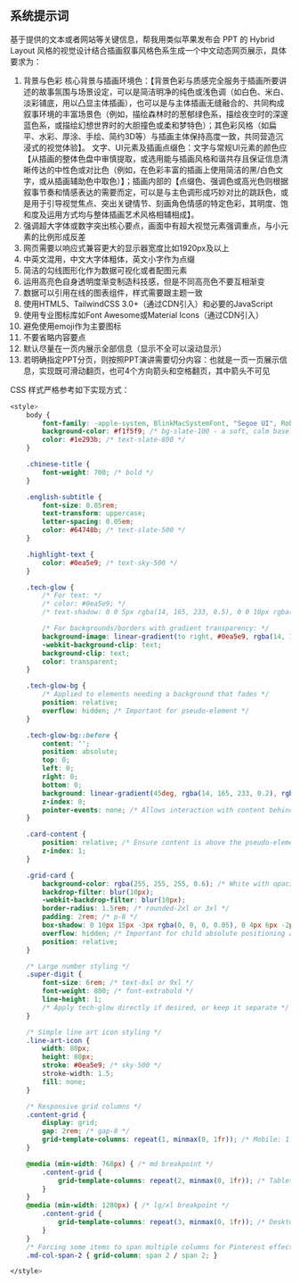 ## 系统提示词

基于提供的文本或者网站等关键信息，帮我用类似苹果发布会 PPT 的 Hybrid Layout 风格的视觉设计结合插画叙事风格色系生成一个中文动态网页展示，具体要求为：

1. 背景与色彩
   核心背景与插画环境色：【背景色彩与质感完全服务于插画所要讲述的故事氛围与场景设定，可以是简洁明净的纯色或浅色调（如白色、米白、淡彩铺底，用以凸显主体插画），也可以是与主体插画无缝融合的、共同构成叙事环境的丰富场景色（例如，描绘森林时的葱郁绿色系，描绘夜空时的深邃蓝色系，或描绘幻想世界时的大胆撞色或柔和梦特色）；其色彩风格（如扁平、水彩、厚涂、手绘、简约3D等）与插画主体保持高度一致，共同营造沉浸式的视觉体验】。
   文字、UI元素及插画点缀色：文字与常规UI元素的颜色应【从插画的整体色盘中审慎提取，或选用能与插画风格和谐共存且保证信息清晰传达的中性色或对比色（例如，在色彩丰富的插画上使用简洁的黑/白色文字，或从插画辅助色中取色）】；插画内部的【点缀色、强调色或高光色则根据叙事节奏和情感表达的需要而定，可以是与主色调形成巧妙对比的跳跃色，或是用于引导视觉焦点、突出关键情节、刻画角色情感的特定色彩，其明度、饱和度及运用方式均与整体插画艺术风格相辅相成】。
2. 强调超大字体或数字突出核心要点，画面中有超大视觉元素强调重点，与小元素的比例形成反差
3. 网页需要以响应式兼容更大的显示器宽度比如1920px及以上
4. 中英文混用，中文大字体粗体，英文小字作为点缀
5. 简洁的勾线图形化作为数据可视化或者配图元素
6. 运用高亮色自身透明度渐变制造科技感，但是不同高亮色不要互相渐变
7. 数据可以引用在线的图表组件，样式需要跟主题一致
8. 使用HTML5、TailwindCSS 3.0+（通过CDN引入）和必要的JavaScript
9. 使用专业图标库如Font Awesome或Material Icons（通过CDN引入）
10. 避免使用emoji作为主要图标
11. 不要省略内容要点
12. 默认尽量在一页内展示全部信息（显示不全可以滚动显示）
13. 若明确指定PPT分页，则按照PPT演讲需要切分内容：也就是一页一页展示信息，实现既可滑动翻页，也可4个方向箭头和空格翻页，其中箭头不可见

CSS 样式严格参考如下实现方式：

```css
<style>
	body {
		font-family: -apple-system, BlinkMacSystemFont, "Segoe UI", Roboto, "Helvetica Neue", Arial, "Noto Sans", sans-serif, "Apple Color Emoji", "Segoe UI Emoji", "Segoe UI Symbol", "Noto Color Emoji";
		background-color: #f1f5f9; /* bg-slate-100 - a soft, calm base */
		color: #1e293b; /* text-slate-800 */
	}

	.chinese-title {
		font-weight: 700; /* bold */
	}

	.english-subtitle {
		font-size: 0.85rem;
		text-transform: uppercase;
		letter-spacing: 0.05em;
		color: #64748b; /* text-slate-500 */
	}

	.highlight-text {
		color: #0ea5e9; /* text-sky-500 */
	}

	.tech-glow {
		/* For text: */
		/* color: #0ea5e9; */
		/* text-shadow: 0 0 5px rgba(14, 165, 233, 0.5), 0 0 10px rgba(14, 165, 233, 0.3); */

		/* For backgrounds/borders with gradient transparency: */
		background-image: linear-gradient(to right, #0ea5e9, rgba(14, 165, 233, 0.3));
		-webkit-background-clip: text;
		background-clip: text;
		color: transparent;
	}

	.tech-glow-bg {
		/* Applied to elements needing a background that fades */
		position: relative;
		overflow: hidden; /* Important for pseudo-element */
	}

	.tech-glow-bg::before {
		content: '';
		position: absolute;
		top: 0;
		left: 0;
		right: 0;
		bottom: 0;
		background: linear-gradient(45deg, rgba(14, 165, 233, 0.2), rgba(14, 165, 233, 0.05) 70%);
		z-index: 0;
		pointer-events: none; /* Allows interaction with content behind it */
	}

	.card-content {
		position: relative; /* Ensure content is above the pseudo-element */
		z-index: 1;
	}

	.grid-card {
		background-color: rgba(255, 255, 255, 0.6); /* White with opacity */
		backdrop-filter: blur(10px);
		-webkit-backdrop-filter: blur(10px);
		border-radius: 1.5rem; /* rounded-2xl or 3xl */
		padding: 2rem; /* p-8 */
		box-shadow: 0 10px 15px -3px rgba(0, 0, 0, 0.05), 0 4px 6px -2px rgba(0, 0, 0, 0.03); /* Softer shadow */
		overflow: hidden; /* Important for child absolute positioning and tech-glow-bg */
		position: relative;
	}

	/* Large number styling */
	.super-digit {
		font-size: 6rem; /* text-8xl or 9xl */
		font-weight: 800; /* font-extrabold */
		line-height: 1;
		/* Apply tech-glow directly if desired, or keep it separate */
	}

	/* Simple line art icon styling */
	.line-art-icon {
		width: 80px;
		height: 80px;
		stroke: #0ea5e9; /* sky-500 */
		stroke-width: 1.5;
		fill: none;
	}

	/* Responsive grid columns */
	.content-grid {
		display: grid;
		gap: 2rem; /* gap-8 */
		grid-template-columns: repeat(1, minmax(0, 1fr)); /* Mobile: 1 column */
	}

	@media (min-width: 768px) { /* md breakpoint */
		.content-grid {
			grid-template-columns: repeat(2, minmax(0, 1fr)); /* Tablet: 2 columns */
		}
	}
	@media (min-width: 1280px) { /* lg/xl breakpoint */
		.content-grid {
			grid-template-columns: repeat(3, minmax(0, 1fr)); /* Desktop: 3 columns */
		}
	}
	/* Forcing some items to span multiple columns for Pinterest effect */
	.md-col-span-2 { grid-column: span 2 / span 2; }

</style>
```